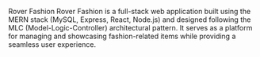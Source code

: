 Rover Fashion
Rover Fashion is a full-stack web application built using the MERN stack (MySQL, Express, React, Node.js) and designed following the MLC (Model-Logic-Controller) architectural pattern. It serves as a platform for managing and showcasing fashion-related items while providing a seamless user experience.
